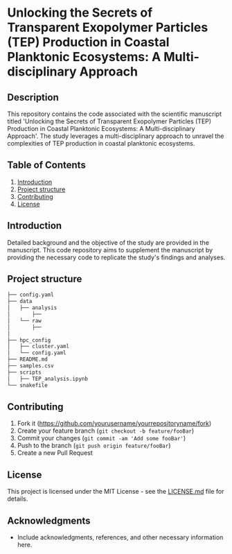 # Unlocking the Secrets of Transparent Exopolymer Particles (TEP) Production in Coastal Planktonic Ecosystems: A Multi-disciplinary Approach

## Description

This repository contains the code associated with the scientific manuscript titled 'Unlocking the Secrets of Transparent Exopolymer Particles (TEP) Production in Coastal Planktonic Ecosystems: A Multi-disciplinary Approach'. The study leverages a multi-disciplinary approach to unravel the complexities of TEP production in coastal planktonic ecosystems.

## Table of Contents

1. [Introduction](#introduction)
2. [Project structure](#Project-structure)
4. [Contributing](#contributing)
5. [License](#license)

## Introduction

Detailed background and the objective of the study are provided in the manuscript. This code repository aims to supplement the manuscript by providing the necessary code to replicate the study's findings and analyses.

## Project structure

```bash
├── config.yaml
├── data
│   ├── analysis
│       ├── 
│   └── raw
│       ├── 
│
├── hpc_config
│   ├── cluster.yaml
│   └── config.yaml
├── README.md
├── samples.csv
├── scripts
│   ├── TEP_analysis.ipynb
└── snakefile
```

## Contributing

1. Fork it (<https://github.com/yourusername/yourrepositoryname/fork>)
2. Create your feature branch (`git checkout -b feature/fooBar`)
3. Commit your changes (`git commit -am 'Add some fooBar'`)
4. Push to the branch (`git push origin feature/fooBar`)
5. Create a new Pull Request

## License

This project is licensed under the MIT License - see the [LICENSE.md](LICENSE.md) file for details.

## Acknowledgments

* Include acknowledgments, references, and other necessary information here.
